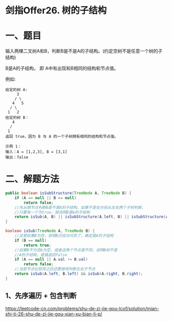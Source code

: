 # 剑指Offer26. 树的子结构

# 一、题目

输入两棵二叉树A和B，判断B是不是A的子结构。(约定空树不是任意一个树的子结构)  

B是A的子结构， 即 A中有出现和B相同的结构和节点值。

例如:

```
给定的树 A:
     3
    / \
   4   5
  / \
 1   2
给定的树 B：
   4 
  /
 1
返回 true，因为 B 与 A 的一个子树拥有相同的结构和节点值。

示例 1：
输入：A = [1,2,3], B = [3,1]
输出：false
```



# 二、解题方法



```java
public boolean isSubStructure(TreeNode A, TreeNode B) {
    if (A == null || B == null)
        return false;
    //先从根节点判断B是不是A的子结构，如果不是在分别从左右两个子树判断，
    //只要有一个为true，就说明B是A的子结构
    return isSub(A, B) || isSubStructure(A.left, B) || isSubStructure(A.right, B);
}

boolean isSub(TreeNode A, TreeNode B) {
    //这里如果B为空，说明B已经访问完了，确定是A的子结构
    if (B == null)
        return true;
    //如果B不为空A为空，或者这两个节点值不同，说明B树不是
    //A的子结构，直接返回false
    if (A == null || A.val != B.val)
        return false;
    //当前节点比较完之后还要继续判断左右子节点
    return isSub(A.left, B.left) && isSub(A.right, B.right);
}
```



## 1、先序遍历 + 包含判断

https://leetcode-cn.com/problems/shu-de-zi-jie-gou-lcof/solution/mian-shi-ti-26-shu-de-zi-jie-gou-xian-xu-bian-li-p/

